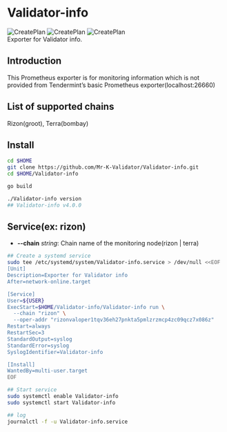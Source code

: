 # Validator-info
![CreatePlan](https://img.shields.io/badge/release-v4.0.0-red)
![CreatePlan](https://img.shields.io/badge/go-1.15%2B-blue)
![CreatePlan](https://img.shields.io/badge/license-Apache--2.0-green)  
Exporter for Validator info.

## Introduction
This Prometheus exporter is for monitoring information which is not provided from Tendermint’s basic Prometheus exporter(localhost:26660)

## List of supported chains
Rizon(groot), Terra(bombay)

## Install
```bash
cd $HOME
git clone https://github.com/Mr-K-Validator/Validator-info.git
cd $HOME/Validator-info

go build

./Validator-info version
## Validator-info v4.0.0
```

## Service(ex: rizon)
- **--chain** _string_: Chain name of the monitoring node(rizon | terra)
```bash
## Create a systemd service
sudo tee /etc/systemd/system/Validator-info.service > /dev/null <<EOF
[Unit]
Description=Exporter for Validator info
After=network-online.target

[Service]
User=${USER}
ExecStart=$HOME/Validator-info/Validator-info run \
  --chain "rizon" \
  --oper-addr "rizonvaloper1tqv36eh27pnkta5pmlzrzmcp4zc09qcz7x086z"
Restart=always
RestartSec=3
StandardOutput=syslog
StandardError=syslog
SyslogIdentifier=Validator-info

[Install]
WantedBy=multi-user.target
EOF

## Start service
sudo systemctl enable Validator-info
sudo systemctl start Validator-info

## log
journalctl -f -u Validator-info.service
```
